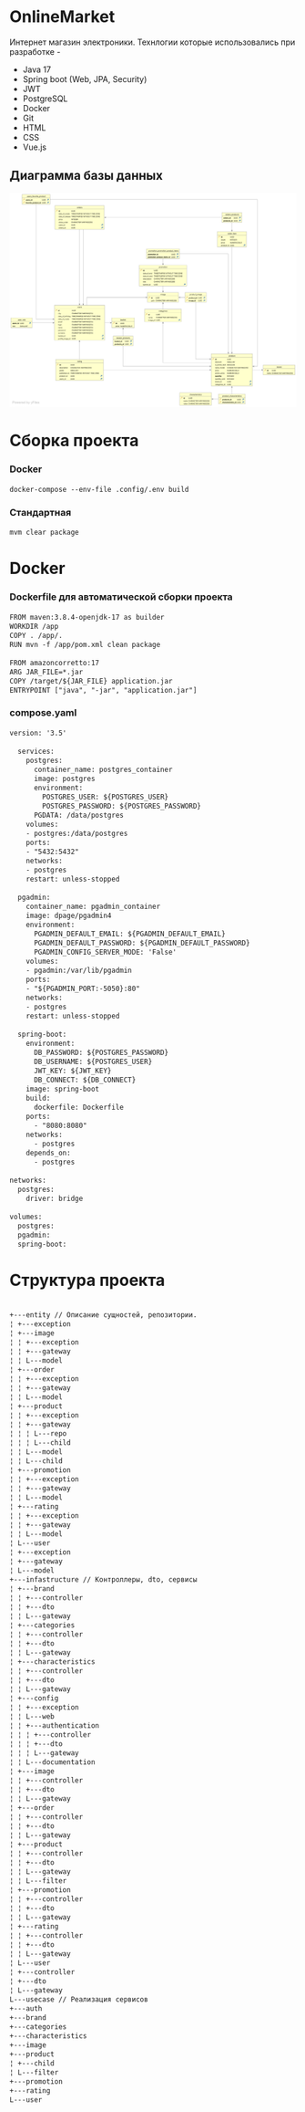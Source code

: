 # OnlineMarket

Интернет магазин электроники.
Технлогии которые использовались при разработке -
<ul>
  <li>Java 17</li>
  <li>Spring boot (Web, JPA, Security)</li>
  <li>JWT</li>
  <li>PostgreSQL</li>
  <li>Docker</li>
  <li>Git</li>
  <li>HTML</li>
  <li>CSS</li>
  <li>Vue.js</li>
</ul>

<h2>
  Диаграмма базы данных
</h2>

<img src="https://github.com/faketri/OnlineMarket/blob/master/assets/DbDiagrams.svg">

# Сборка проекта

### Docker

```
docker-compose --env-file .config/.env build
```

### Стандартная

```
mvm clear package
```


# Docker

### Dockerfile для автоматической сборки проекта

```
FROM maven:3.8.4-openjdk-17 as builder
WORKDIR /app
COPY . /app/.
RUN mvn -f /app/pom.xml clean package

FROM amazoncorretto:17
ARG JAR_FILE=*.jar
COPY /target/${JAR_FILE} application.jar
ENTRYPOINT ["java", "-jar", "application.jar"]
```

### compose.yaml

```
version: '3.5'

  services:
    postgres:
      container_name: postgres_container
      image: postgres
      environment:
        POSTGRES_USER: ${POSTGRES_USER}
        POSTGRES_PASSWORD: ${POSTGRES_PASSWORD}
      PGDATA: /data/postgres
    volumes:
    - postgres:/data/postgres
    ports:
    - "5432:5432"
    networks:
    - postgres
    restart: unless-stopped
  
  pgadmin:
    container_name: pgadmin_container
    image: dpage/pgadmin4
    environment:
      PGADMIN_DEFAULT_EMAIL: ${PGADMIN_DEFAULT_EMAIL}
      PGADMIN_DEFAULT_PASSWORD: ${PGADMIN_DEFAULT_PASSWORD}
      PGADMIN_CONFIG_SERVER_MODE: 'False'
    volumes:
    - pgadmin:/var/lib/pgadmin
    ports:
    - "${PGADMIN_PORT:-5050}:80"
    networks:
    - postgres
    restart: unless-stopped
  
  spring-boot:
    environment:
      DB_PASSWORD: ${POSTGRES_PASSWORD}
      DB_USERNAME: ${POSTGRES_USER}
      JWT_KEY: ${JWT_KEY}
      DB_CONNECT: ${DB_CONNECT}
    image: spring-boot
    build:
      dockerfile: Dockerfile
    ports:
      - "8080:8080"
    networks:
      - postgres
    depends_on:
      - postgres
  
networks:
  postgres:
    driver: bridge

volumes:
  postgres:
  pgadmin:
  spring-boot:
```

# Структура проекта

```

+---entity // Описание сущностей, репозитории.
¦ +---exception
¦ +---image
¦ ¦ +---exception
¦ ¦ +---gateway
¦ ¦ L---model
¦ +---order
¦ ¦ +---exception
¦ ¦ +---gateway
¦ ¦ L---model
¦ +---product
¦ ¦ +---exception
¦ ¦ +---gateway
¦ ¦ ¦ L---repo
¦ ¦ ¦ L---child
¦ ¦ L---model
¦ ¦ L---child
¦ +---promotion
¦ ¦ +---exception
¦ ¦ +---gateway
¦ ¦ L---model
¦ +---rating
¦ ¦ +---exception
¦ ¦ +---gateway
¦ ¦ L---model
¦ L---user
¦ +---exception
¦ +---gateway
¦ L---model
+---infastructure // Контроллеры, dto, сервисы
¦ +---brand
¦ ¦ +---controller
¦ ¦ +---dto
¦ ¦ L---gateway
¦ +---categories
¦ ¦ +---controller
¦ ¦ +---dto
¦ ¦ L---gateway
¦ +---characteristics
¦ ¦ +---controller
¦ ¦ +---dto
¦ ¦ L---gateway
¦ +---config
¦ ¦ +---exception
¦ ¦ L---web
¦ ¦ +---authentication
¦ ¦ ¦ +---controller
¦ ¦ ¦ +---dto
¦ ¦ ¦ L---gateway
¦ ¦ L---documentation
¦ +---image
¦ ¦ +---controller
¦ ¦ +---dto
¦ ¦ L---gateway
¦ +---order
¦ ¦ +---controller
¦ ¦ +---dto
¦ ¦ L---gateway
¦ +---product
¦ ¦ +---controller
¦ ¦ +---dto
¦ ¦ L---gateway
¦ ¦ L---filter
¦ +---promotion
¦ ¦ +---controller
¦ ¦ +---dto
¦ ¦ L---gateway
¦ +---rating
¦ ¦ +---controller
¦ ¦ +---dto
¦ ¦ L---gateway
¦ L---user
¦ +---controller
¦ +---dto
¦ L---gateway
L---usecase // Реализация сервисов
+---auth
+---brand
+---categories
+---characteristics
+---image
+---product
¦ +---child
¦ L---filter
+---promotion
+---rating
L---user

```
